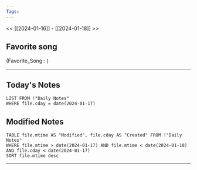 ```yaml
---
Tags:
---
```

<< [[2024-01-16]] - [[2024-01-18]] >>
## Favorite song
(Favorite_Song:: )

___
## Today's Notes
```dataview
LIST FROM !"Daily Notes"
WHERE file.cday = date(2024-01-17)
```
## Modified Notes
```dataview
TABLE file.mtime AS "Modified", file.cday AS "Created" FROM !"Daily Notes" 
WHERE file.mtime > date(2024-01-17) AND file.mtime < date(2024-01-18) AND file.cday < date(2024-01-17)
SORT file.mtime desc
```
___
